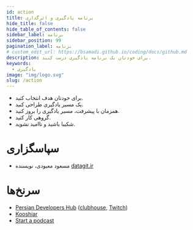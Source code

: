 ```yaml
---
id: action
title: برنامه یادگیری و اثرگذاری
hide_title: false
hide_table_of_contents: false
sidebar_label: برنامه
sidebar_position: 99
pagination_label: برنامه
# custom_edit_url: https://bsamadi.github.io/coding/docs/github.md
description: برای خودتان یک برنامه یادگیری درست کنید.
keywords:
  - یادگیری
image: "img/logo.svg"
slug: /action
---
```


- برای خودتان هدف انتخاب کنید. 
- یک مسیر یادگیری طراحی کنید.
- همزمان با پیشرفت، مسیر یادگیری را بروز کنید.
- گروهی کار کنید.
- شکیبا باشید و ناامید نشوید.

# سپاسگزاری

- مسعود معبودی، نویسنده [datagit.ir](https://www.datagit.ir/)

# سرنخ‌ها

<div dir="auto">

- [Persian Developers Hub](https://persiandevelopers.com/) ([clubhouse](https://www.clubhouse.com/club/persian-developers-hub), [Twitch](https://www.twitch.tv/persiandevelopers))
- [Kooshiar](https://linktr.ee/kooshiar)
- [Start a podcast](https://the-turing-way.netlify.app/communication/podcasts.html)

</div>

